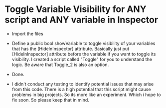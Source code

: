 # Toggle Variable Visibility for ANY script and ANY variable in Inspector
- Import the files
- Define a public bool showVariable to toggle visibility of your variables that has the [HideInInspector] attribute. Basically just put [HideInInspector] attribute before the variable if you want to toggle its visibility. I created a script called "Toggle" for you to understand the logic. Be aware that Toggle_2 is also an option.
- Done.

- I didn't conduct any testing to identify potential issues that may arise from this code. There is a high potential that this script might cause problems in big projects. So its more like an experiment. Which i hope to fix soon. So please keep that in mind. 
